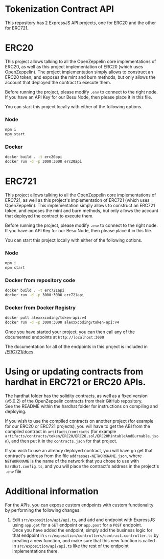 # Tokenization Contract API

This repository has 2 ExpressJS API projects, one for ERC20 and the other for ERC721.

# ERC20
This project allows talking to all the OpenZeppelin core implementations of ERC20, as well as this project implementation of ERC20 (which uses OpenZeppelin). The project implementation simply allows to construct an ERC20 token, and exposes the mint and burn methods, but only allows the account that deployed the contract to execute them.

Before running the project, please modify `.env` to connect to the right node.  
If you have an API Key for our Besu Node, then please place it in this file.

You can start this project locally with either of the following options.

### Node
```sh
npm i
npm start
```

### Docker
```sh
docker build . -t erc20api
docker run -d -p 3000:3000 erc20api
```

# ERC721
This project allows talking to all the OpenZeppelin core implementations of ERC721, as well as this project's implementation of ERC721 (which uses OpenZeppelin). This implementation simply allows to construct an ERC721 token, and exposes the mint and burn methods, but only allows the account that deployed the contract to execute them.

Before running the project, please modify `.env` to connect to the right node.  
If you have an API Key for our Besu Node, then please place it in this file.

You can start this project locally with either of the following options.

### Node
```sh
npm i
npm start
```

### Docker from repository code
```sh
docker build . -t erc721api
docker run -d -p 3000:3000 erc721api
```


### Docker from Docker Registry
```sh
docker pull alexxxcoding/token-api:v4
docker run -d -p 3000:3000 alexxxcoding/token-api:v4
```

Once you have started your project, you can then call any of the documented endpoints at `http://localhost:3000`

The documentation for all of the endpoints in this project is included in [/ERC721/docs](https://github.com/Alexander-Herranz/Contract-API/blob/main/ERC721/docs)

# Using or updating contracts from hardhat in ERC721 or ERC20 APIs.

The hardhat folder has the solidity contracts, as well as a fixed version (v5.0.2) of the OpenZeppelin contracts from their GitHub repository.  
See the README within the hardhat folder for instructions on compiling and deploying.  

If you wish to use the compiled contracts on another project (for example for our ERC20 or ERC721 projects), you will have to get the ABI from the compiled contract in `artifacts/contracts` (for example `artifacts/contracts/token/ERC20/ERC20.sol/ERC20MintableAndBurnable.json`), and then put it in the `contracts.json` for that project.  

If you wish to use an already deployed contract, you will have go get that contract's address from the file `addresses-NETWORKNAME.json`, where `NETWORKNAME` is the name of the network that you chose to use with `hardhat.config.ts`, and you will place the contract's address in the project's `.env` file

# Additional information

For the APIs, you can expose custom endpoints with custom functionality by performing the following changes:
1. Edit `src/exposition/api/api.ts`, and add and endpoint with ExpressJS using `app.get` for a `GET` endpoint or `app.post` for a `POST` endpoint.  
Once you have added the endpoint, simply add the business logic for that endpoint in `src/exposition/controllers/contract.controller.ts` by creating a new function, and make sure that this new function is called in `src/exposition/api/api.ts` like the rest of the endpoint implementations there.
